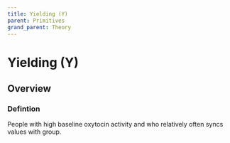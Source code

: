 ```yaml
---
title: Yielding (Y)
parent: Primitives
grand_parent: Theory
---
```


# Yielding (Y)

## Overview

### Defintion

People with high baseline oxytocin activity and who relatively often syncs values with group.
